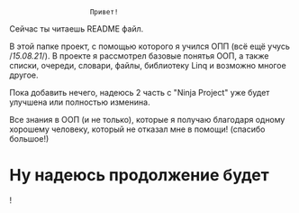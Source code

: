 						Привет! 
Сейчас ты читаешь README файл.

В этой папке проект, с помощью которого я учился ОПП (всё ещё учусь /*15.08.21*/). В проекте я рассмотрел базовые понятья ООП, а также списки, очереди, словари, файлы, библиотеку Linq и возможно многое другое.

Пока добавить нечего, надеюсь 2 часть с "Ninja Project" уже будет улучшена или полностью изменина. 

Все знания в ООП (и не только), которые я получаю благодаря одному хорошему человеку, который не отказал мне в помощи! (спасибо большое!)

<h1> Ну надеюсь продолжение будет </h1>!
